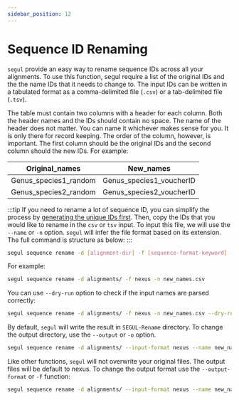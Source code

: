 ```yaml
---
sidebar_position: 12
---
```


# Sequence ID Renaming

`segul` provide an easy way to rename sequence IDs across all your alignments. To use this function, segul require a list of the original IDs and the the name IDs that it needs to change to. The input IDs can be written in a tabulated format as a comma-delimited file (`.csv`) or a tab-delimited file (`.tsv`).

The table must contain two columns with a header for each column. Both the header names and the IDs should contain no space. The name of the header does not matter. You can name it whichever makes sense for you. It is only there for record keeping. The order of the column, however, is important. The first column should be the original IDs and the second column should the new IDs. For example:

| Original_names        | New_names                |
| --------------------- | ------------------------ |
| Genus_species1_random | Genus_species1_voucherID |
| Genus_species2_random | Genus_species2_voucherID |

:::tip
If you need to rename a lot of sequence ID, you can simplify the process by [generating the unique IDs first](./id). Then, copy the IDs that you would like to rename in the `csv` or `tsv` input. To input this file, we will use the `--name` or `-n` option. `segul` will infer the file format based on its extension. The full command is structure as below:
:::

```Bash
segul sequence rename -d [alignment-dir] -f [sequence-format-keyword] -n [file-path-to-IDs]
```

For example:

```Bash
segul sequence rename -d alignments/ -f nexus -n new_names.csv
```

You can use `--dry-run` option to check if the input names are parsed correctly:

```Bash
segul sequence rename -d alignments/ -f nexus -n new_names.csv --dry-run
```

By default, `segul` will write the result in `SEGUL-Rename` directory. To change the output directory, use the `--output` or `-o` option.

```Bash
segul sequence rename -d alignments/ --input-format nexus --name new_names.csv --output new_seq_names/
```

Like other functions, `segul` will not overwrite your original files. The output files will be default to nexus. To change the output format use the `--output-format` or `-F` function:

```Bash
segul sequence rename -d alignments/ --input-format nexus --name new_names.csv --output new_seq_names/ --output-format fasta
```
